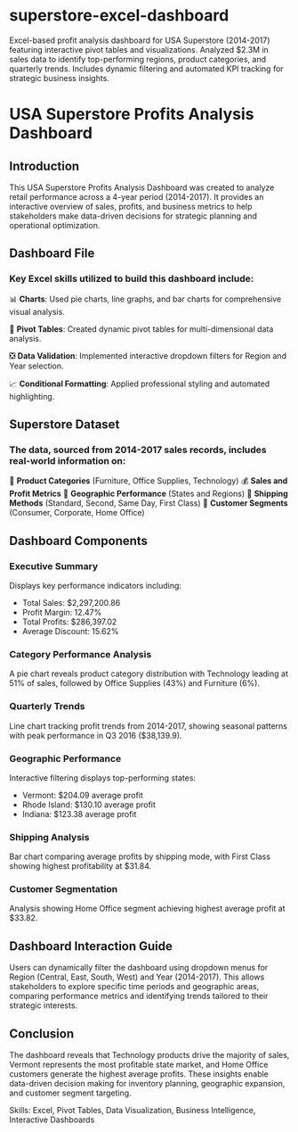 # superstore-excel-dashboard
Excel-based profit analysis dashboard for USA Superstore (2014-2017) featuring interactive pivot tables and visualizations. Analyzed $2.3M in sales data to identify top-performing regions, product categories, and quarterly trends. Includes dynamic filtering and automated KPI tracking for strategic business insights.


# USA Superstore Profits Analysis Dashboard

## Introduction 

This USA Superstore Profits Analysis Dashboard was created to analyze retail performance across a 4-year period (2014-2017). It provides an interactive overview of sales, profits, and business metrics to help stakeholders make data-driven decisions for strategic planning and operational optimization.

## Dashboard File

### Key Excel skills utilized to build this dashboard include:

📊 **Charts**: Used pie charts, line graphs, and bar charts for comprehensive visual analysis.

🧮 **Pivot Tables**: Created dynamic pivot tables for multi-dimensional data analysis.

❎ **Data Validation**: Implemented interactive dropdown filters for Region and Year selection.

📈 **Conditional Formatting**: Applied professional styling and automated highlighting.

## Superstore Dataset

### The data, sourced from 2014-2017 sales records, includes real-world information on:

💼 **Product Categories** (Furniture, Office Supplies, Technology)
💰 **Sales and Profit Metrics** 
📍 **Geographic Performance** (States and Regions)
🚚 **Shipping Methods** (Standard, Second, Same Day, First Class)
👥 **Customer Segments** (Consumer, Corporate, Home Office)

## Dashboard Components

### Executive Summary
Displays key performance indicators including:
- Total Sales: $2,297,200.86
- Profit Margin: 12.47%
- Total Profits: $286,397.02
- Average Discount: 15.62%

### Category Performance Analysis
A pie chart reveals product category distribution with Technology leading at 51% of sales, followed by Office Supplies (43%) and Furniture (6%).

### Quarterly Trends
Line chart tracking profit trends from 2014-2017, showing seasonal patterns with peak performance in Q3 2016 ($38,139.9).

### Geographic Performance
Interactive filtering displays top-performing states:
- Vermont: $204.09 average profit
- Rhode Island: $130.10 average profit
- Indiana: $123.38 average profit

### Shipping Analysis
Bar chart comparing average profits by shipping mode, with First Class showing highest profitability at $31.84.

### Customer Segmentation
Analysis showing Home Office segment achieving highest average profit at $33.82.

## Dashboard Interaction Guide

Users can dynamically filter the dashboard using dropdown menus for Region (Central, East, South, West) and Year (2014-2017). This allows stakeholders to explore specific time periods and geographic areas, comparing performance metrics and identifying trends tailored to their strategic interests.

## Conclusion

The dashboard reveals that Technology products drive the majority of sales, Vermont represents the most profitable state market, and Home Office customers generate the highest average profits. These insights enable data-driven decision making for inventory planning, geographic expansion, and customer segment targeting.

Skills: Excel, Pivot Tables, Data Visualization, Business Intelligence, Interactive Dashboards

